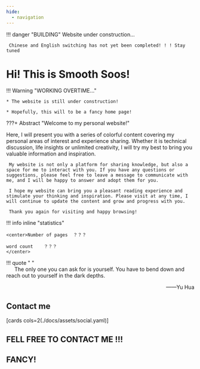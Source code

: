 ```yaml
---
hide:
  - navigation
---
```


!!! danger "BUILDING"
     Website under construction...
    
     Chinese and English switching has not yet been completed! ! ! Stay tuned

# Hi! This is Smooth Soos!
!!! Warning "WORKING OVERTIME..."

    * The website is still under construction!

    * Hopefully, this will to be a fancy home page!

???+ Abstract "Welcome to my personal website!"
    
   Here, I will present you with a series of colorful content covering my personal areas of interest and experience sharing. Whether it is technical discussion, life insights or unlimited creativity, I will try my best to bring you valuable information and inspiration.

     My website is not only a platform for sharing knowledge, but also a space for me to interact with you. If you have any questions or suggestions, please feel free to leave a message to communicate with me, and I will be happy to answer and adopt them for you.

     I hope my website can bring you a pleasant reading experience and stimulate your thinking and inspiration. Please visit at any time, I will continue to update the content and grow and progress with you.

     Thank you again for visiting and happy browsing!

!!! info inline "statistics"

    <center>Number of pages  ？？？
    
    word count    ？？？
    </center>
    
!!! quote " "
    <br/>
    &emsp;&nbsp; The only one you can ask for is yourself. You have to bend down and reach out to yourself in the dark depths.
    <p align="right">——Yu Hua</p>

## Contact me
[cards cols=2(./docs/assets/social.yaml)]


##  FELL FREE TO CONTACT ME !!! 

## FANCY!
